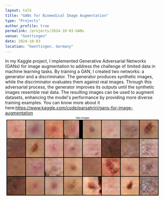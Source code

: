 ```yaml
---
layout: talk
title: "GANs for Biomedical Image Augmentation"
type: "Projects"
author_profile: true
permalink: /projects/2024-10-03-GANs
venue: "Goettingen"
date: 2024-10-03
location: "Goettingen, Germany"
---
```

In my Kaggle project, I implemented Generative Adversarial Networks (GANs) for image augmentation to address the challenge of limited data in machine learning tasks. By training a GAN, I created two networks: a generator and a discriminator. The generator produces synthetic images, while the discriminator evaluates them against real images. Through this adversarial process, the generator improves its outputs until the synthetic images resemble real data. The resulting images can be used to augment datasets, enhancing the model's performance by providing more diverse training examples.
You can know more about it here:https://www.kaggle.com/code/parsahriri/gans-for-image-augmentation
![Image segmentation workflow](../images/faceCanceImage.png)
